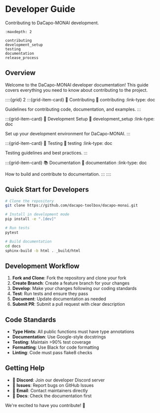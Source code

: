 # Developer Guide

Contributing to DaCapo-MONAI development.

```{toctree}
:maxdepth: 2

contributing
development_setup
testing
documentation
release_process
```

## Overview

Welcome to the DaCapo-MONAI developer documentation! This guide covers everything you need to know about contributing to the project.

::::{grid} 2
:::{grid-item-card} 🤝 Contributing
:link: contributing
:link-type: doc

Guidelines for contributing code, documentation, and examples.
:::

:::{grid-item-card} 🔧 Development Setup
:link: development_setup
:link-type: doc

Set up your development environment for DaCapo-MONAI.
:::

:::{grid-item-card} 🧪 Testing
:link: testing
:link-type: doc

Testing guidelines and best practices.
:::

:::{grid-item-card} 📚 Documentation
:link: documentation
:link-type: doc

How to build and contribute to documentation.
:::
::::

## Quick Start for Developers

```bash
# Clone the repository
git clone https://github.com/dacapo-toolbox/dacapo-monai.git

# Install in development mode
pip install -e ".[dev]"

# Run tests
pytest

# Build documentation
cd docs
sphinx-build -b html . _build/html
```

## Development Workflow

1. **Fork and Clone**: Fork the repository and clone your fork
2. **Create Branch**: Create a feature branch for your changes
3. **Develop**: Make your changes following our coding standards
4. **Test**: Run tests and ensure they pass
5. **Document**: Update documentation as needed
6. **Submit PR**: Submit a pull request with clear description

## Code Standards

- **Type Hints**: All public functions must have type annotations
- **Documentation**: Use Google-style docstrings
- **Testing**: Maintain >90% test coverage
- **Formatting**: Use Black for code formatting
- **Linting**: Code must pass flake8 checks

## Getting Help

- 💬 **Discord**: Join our developer Discord server
- 🐛 **Issues**: Report bugs on GitHub Issues
- 📧 **Email**: Contact maintainers directly
- 📖 **Docs**: Check the documentation first

We're excited to have you contribute! 🚀